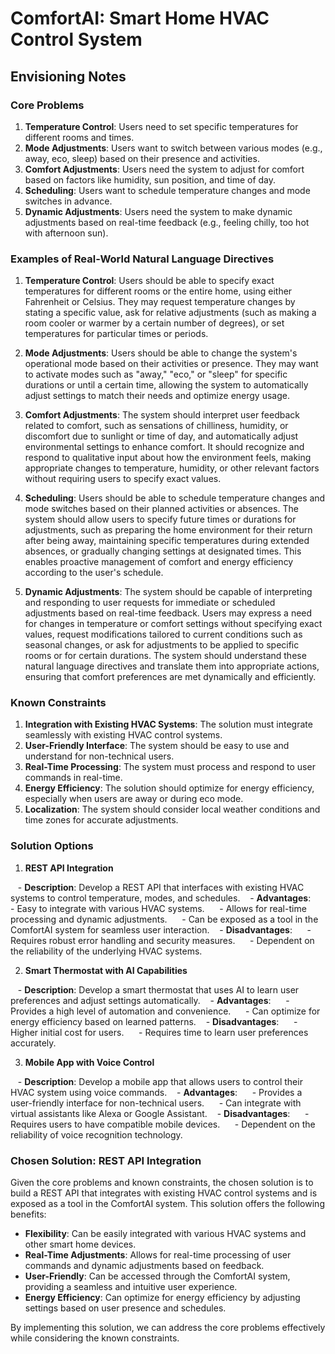 
# ComfortAI: Smart Home HVAC Control System

## Envisioning Notes

### Core Problems

1. **Temperature Control**: Users need to set specific temperatures for different rooms and times.
2. **Mode Adjustments**: Users want to switch between various modes (e.g., away, eco, sleep) based on their presence and activities.
3. **Comfort Adjustments**: Users need the system to adjust for comfort based on factors like humidity, sun position, and time of day.
4. **Scheduling**: Users want to schedule temperature changes and mode switches in advance.
5. **Dynamic Adjustments**: Users need the system to make dynamic adjustments based on real-time feedback (e.g., feeling chilly, too hot with afternoon sun).

### Examples of Real-World Natural Language Directives

1. **Temperature Control**:
Users should be able to specify exact temperatures for different rooms or the entire home, using either Fahrenheit or Celsius. They may request temperature changes by stating a specific value, ask for relative adjustments (such as making a room cooler or warmer by a certain number of degrees), or set temperatures for particular times or periods.

2. **Mode Adjustments**:
Users should be able to change the system's operational mode based on their activities or presence. They may want to activate modes such as "away," "eco," or "sleep" for specific durations or until a certain time, allowing the system to automatically adjust settings to match their needs and optimize energy usage.

3. **Comfort Adjustments**:
The system should interpret user feedback related to comfort, such as sensations of chilliness, humidity, or discomfort due to sunlight or time of day, and automatically adjust environmental settings to enhance comfort. It should recognize and respond to qualitative input about how the environment feels, making appropriate changes to temperature, humidity, or other relevant factors without requiring users to specify exact values.

4. **Scheduling**:
Users should be able to schedule temperature changes and mode switches based on their planned activities or absences. The system should allow users to specify future times or durations for adjustments, such as preparing the home environment for their return after being away, maintaining specific temperatures during extended absences, or gradually changing settings at designated times. This enables proactive management of comfort and energy efficiency according to the user's schedule.

5. **Dynamic Adjustments**:
The system should be capable of interpreting and responding to user requests for immediate or scheduled adjustments based on real-time feedback. Users may express a need for changes in temperature or comfort settings without specifying exact values, request modifications tailored to current conditions such as seasonal changes, or ask for adjustments to be applied to specific rooms or for certain durations. The system should understand these natural language directives and translate them into appropriate actions, ensuring that comfort preferences are met dynamically and efficiently.

### Known Constraints

1. **Integration with Existing HVAC Systems**: The solution must integrate seamlessly with existing HVAC control systems.
2. **User-Friendly Interface**: The system should be easy to use and understand for non-technical users.
3. **Real-Time Processing**: The system must process and respond to user commands in real-time.
4. **Energy Efficiency**: The solution should optimize for energy efficiency, especially when users are away or during eco mode.
5. **Localization**: The system should consider local weather conditions and time zones for accurate adjustments.

### Solution Options

1. **REST API Integration**

   - **Description**: Develop a REST API that interfaces with existing HVAC systems to control temperature, modes, and schedules.
   - **Advantages**: 
     - Easy to integrate with various HVAC systems.
     - Allows for real-time processing and dynamic adjustments.
     - Can be exposed as a tool in the ComfortAI system for seamless user interaction.
   - **Disadvantages**: 
     - Requires robust error handling and security measures.
     - Dependent on the reliability of the underlying HVAC systems.

2. **Smart Thermostat with AI Capabilities**

   - **Description**: Develop a smart thermostat that uses AI to learn user preferences and adjust settings automatically.
   - **Advantages**: 
     - Provides a high level of automation and convenience.
     - Can optimize for energy efficiency based on learned patterns.
   - **Disadvantages**: 
     - Higher initial cost for users.
     - Requires time to learn user preferences accurately.

3. **Mobile App with Voice Control**

   - **Description**: Develop a mobile app that allows users to control their HVAC system using voice commands.
   - **Advantages**: 
     - Provides a user-friendly interface for non-technical users.
     - Can integrate with virtual assistants like Alexa or Google Assistant.
   - **Disadvantages**: 
     - Requires users to have compatible mobile devices.
     - Dependent on the reliability of voice recognition technology.

### Chosen Solution: REST API Integration

Given the core problems and known constraints, the chosen solution is to build a REST API that integrates with existing HVAC control systems and is exposed as a tool in the ComfortAI system. This solution offers the following benefits:

- **Flexibility**: Can be easily integrated with various HVAC systems and other smart home devices.
- **Real-Time Adjustments**: Allows for real-time processing of user commands and dynamic adjustments based on feedback.
- **User-Friendly**: Can be accessed through the ComfortAI system, providing a seamless and intuitive user experience.
- **Energy Efficiency**: Can optimize for energy efficiency by adjusting settings based on user presence and schedules.

By implementing this solution, we can address the core problems effectively while considering the known constraints.

